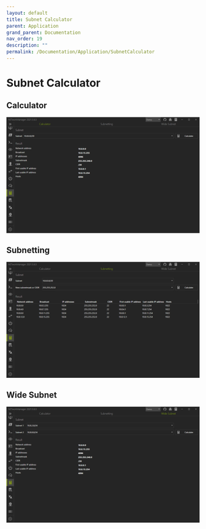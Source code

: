 ```yaml
---
layout: default
title: Subnet Calculator
parent: Application
grand_parent: Documentation
nav_order: 19
description: ""
permalink: /Documentation/Application/SubnetCalculator
---
```


# Subnet Calculator

## Calculator

![SubnetCalculator_Calculator](18_SubnetCalculator_Calculator.png)

## Subnetting

![SubnetCalculator_Subnetting](18_SubnetCalculator_Subnetting.png)

## Wide Subnet

![SubnetCalculator_WideSubnet](18_SubnetCalculator_WideSubnet.png)